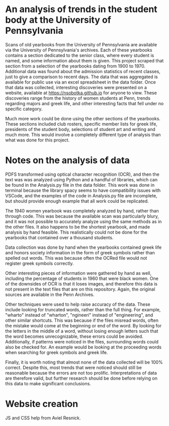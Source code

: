 # An analysis of trends in the student body at the University of Pennsylvania
Scans of old yearbooks from the University of Pennsylvania are available via the University of Pennsylvania's archives. Each of these yearbooks contains a section dedicated to the senior class, where every student is named, and some information about them is given. This project scraped that section from a selection of the yearbooks dating from 1900 to 1970. Additional data was found about the admission statistics of recent classes, just to give a comparison to recent days. The data that was aggregated is available for public use via an excel spreadsheet in the data folder. Once that data was collected, interesting discoveries were presented on a website, available at https://nsobotka.github.io for anyone to view. These discoveries range from the history of women students at Penn, trends regarding majors and greek life, and other interesting facts that fell under no specific category. 

Much more work could be done using the other sections of the yearbooks. These sections included club rosters, specific member lists for greek life, presidents of the student body, selections of student art and writing and much more. This would involve a completely different type of analysis than what was done for this project.

# Notes on the analysis of data
PDFS transformed using optical character recognition (OCR), and then the text was was analyzed using Python and a handful of libraries, which can be found in the Analysis.py file in the data folder. This work was done in terminal because the library spacy seems to have compatibility issues with VSCode, and the examples of the code in Analysis.py file are incomplete, but should provide enough example that all work could be replicated. 

The 1940 women yearbook was completely analyzed by hand, rather than through code. This was because the available scan was particularly blury, and it was not possible to accurately analyze using the same methods as in the other files. It also happens to be the shortest yearbook, and made analysis by hand feasible. This realistically could not be done for the yearbooks that contained over a thousand students.

Data collection was done by hand when the yearbooks contained greek life and honors society information in the form of greek symbols rather than spelled out words. This was because often the OCRed file would not register greek symbols correctly. 

Other interesting pieces of information were gathered by hand as well, including the percentage of students in 1960 that were black women. One of the downsides of OCR is that it loses images, and therefore this data is not present in the text files that are on this repository. Again, the original sources are available in the Penn Archives. 

Other techniques were used to help raise accuracy of the data. These include looking for truncated words, rather than the full thing. For example, "wharto" instead of "wharton", "ngineeri" instead of "engineering", and other similar shortcuts. This was because if the files misread words, often the mistake would come at the beginning or end of the word. By looking for the letters in the middle of a word, without losing enough letters such that the word becomes unrecognizable, these errors could be avoided. Additionally, if patterns were noticed in the files, surrounding words could also be checked for. An example would be looking at the proceeding words when searching for greek symbols and greek life.

Finally, it is worth noting that almost none of the data collected will be 100% correct. Despite this, most trends that were noticed should still be reasonable because the errors are not too prolific. Interpretations of data are therefore valid, but further research should be done before relying on this data to make significant conclusions. 


# Website creation
JS and CSS help from Aviel Resnick.
